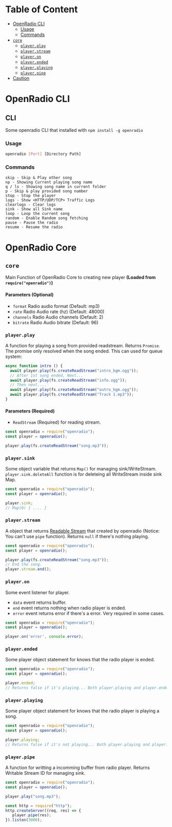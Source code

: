 # Table of Content
- [OpenRadio CLI](#cli)
  - [Usage](#usage)
  - [Commands](#commands)
- [`core`](#core)
  - [`player.play`](#playerplay)
  - [`player.stream`](#playerstream)
  - [`player.on`](#playeron)
  - [`player.ended`](#playerended)
  - [`player.playing`](#playerplaying)
  - [`player.pipe`](#playerpipe)
- [Caution](#caution)

# OpenRadio CLI
## CLI
Some openradio CLI that installed with `npm install -g openradio`
### Usage
```bash
openradio [Port] [Directory Path]
```
### Commands
```
skip - Skip & Play other song
np - Showing Current playing song name
q / ls - Showing song name in current folder
p - Skip & play provided song number
stop - Stop the player
logs - Show <HTTP/UDP/TCP> Traffic Logs
clearlogs - Clear logs
sink - Show all Sink name
loop - Loop the current song
random - Enable Random song fetching
pause - Pause the radio
resume - Resume the radio
```
# OpenRadio Core
## `core`
Main Function of OpenRadio Core to creating new player __(Loaded from `require("openradio")`)__
#### Parameters (Optional)
 - `format` Radio audio format (Default: mp3)
 - `rate` Radio Audio rate (hz) (Default: 48000)
 - `channels` Radio Audio channels (Default: 2)
 - `bitrate` Radio Audio bitrate (Default: 96)
### `player.play`
A function for playing a song from provided readstream. Returns `Promise`. The promise only resolved when the song ended. This can used for queue system:
```js
async function intro () {
  await player.play(fs.createReadStream("intro_bgm.ogg"));
  // After 1st song ended, Next...
  await player.play(fs.createReadStream("info.ogg"));
  // Then next....
  await player.play(fs.createReadStream("outro_bgm.ogg"));
  await player.play(fs.createReadStream("Track 1.mp3"));
}
```
#### Parameters **(Required)**
  - `ReadStream` (Required) for reading stream.
```js
const openradio = require("openradio");
const player = openradio();

player.play(fs.createReadStream("song.mp3"));
```
### `player.sink`
Some object variable that returns `Map()` for managing sink/WriteStream. `player.sink.deleteAll` function is for deleteing all WriteStream inside sink Map.
```js
const openradio = require("openradio");
const player = openradio();

player.sink;
// Map(0) { .... }
```
### `player.stream`
A object that returns [Readable Stream](https://nodejs.org/api/stream.html#stream_readable_streams) that created by openradio (Notice: You can't use `pipe` function). Returns `null` if there's nothing playing.
```js
const openradio = require("openradio");
const player = openradio();

player.play(fs.createReadStream("song.mp3"));
// End the song.
player.stream.end();
```
### `player.on` 
Some event listener for player. 
  - `data` event returns buffer.
  - `end` event returns nothing when radio player is ended.
  - `error` event returns error if there's a error. Very required in some cases.
```js
const openradio = require("openradio");
const player = openradio();

player.on('error', console.error);
```
### `player.ended`
Some player object statement for knows that the radio player is ended.

```js
const openradio = require("openradio");
const player = openradio();

player.ended;
// Returns false if it's playing... Both player.playing and player.ended will return false if there's nothing playing / It's new Player.
```
### `player.playing`
Some player object statement for knows that the radio player is playing a song.
```js
const openradio = require("openradio");
const player = openradio();

player.playing;
// Returns false if it's not playing... Both player.playing and player.ended will return false if there's nothing playing / It's new Player.
```
### `player.pipe`
A function for writting a incomming buffer from radio player. Returns Writable Stream ID for managing sink. 

```js
const openradio = require("openradio");
const player = openradio();

player.play("song.mp3");

const http = require("http");
http.createServer((req, res) => {
   player.pipe(res);
}).listen(3000);
```
